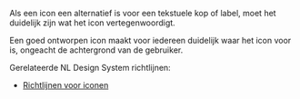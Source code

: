 <!-- @license CC0-1.0 -->

Als een icon een alternatief is voor een tekstuele kop of label, moet het duidelijk zijn wat het icon vertegenwoordigt.

Een goed ontworpen icon maakt voor iedereen duidelijk waar het icon voor is, ongeacht de achtergrond van de gebruiker.

Gerelateerde NL Design System richtlijnen:

- [Richtlijnen voor iconen](/richtlijnen/stijl/iconen/)
